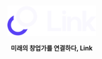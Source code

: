 <p align="center">
  <picture>
  <source media="(prefers-color-scheme: dark)" srcset="/public/link-logo/logo-full.svg">
  <source media="(prefers-color-scheme: light)" srcset="/public/link-logo/logo-full-dark.svg">
  <img alt="Link" src="/public/link-logo/logo-full.svg" width="200">
</picture>
  <p align="center">
    <b>미래의 창업가를 연결하다, Link</b>
  </p>
</p>
